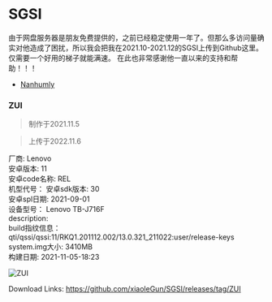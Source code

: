 # SGSI
由于网盘服务器是朋友免费提供的，之前已经稳定使用一年了。但那么多访问量确实对他造成了困扰，所以我会把我在2021.10-2021.12的SGSI上传到Github这里。仅需要一个好用的梯子就能满速。
在此也非常感谢他一直以来的支持和帮助！！！
- [Nanhumly](https://github.com/Nanhumly)

### ZUI
> 制作于2021.11.5

> 上传于2022.11.6

厂商: Lenovo  
安卓版本: 11  
安卓code名称: REL  
机型代号： 
安卓sdk版本: 30  
安卓spl日期: 2021-09-01  
设备型号： Lenovo TB-J716F  
description:   
build指纹信息： qti/qssi/qssi:11/RKQ1.201112.002/13.0.321_211022:user/release-keys  
system.img大小: 3410MB  
构建日期: 2021-11-05-18:23  

![ZUI](https://s1.ax1x.com/2022/11/06/xXbe8H.jpg)

Download Links: https://github.com/xiaoleGun/SGSI/releases/tag/ZUI
